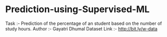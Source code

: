 # Prediction-using-Supervised-ML
Task :- Prediction of the percentage of an student based on the number of study hours.
Author :- Gayatri Dhumal
Dataset Link :- http://bit.ly/w-data
